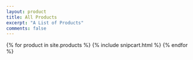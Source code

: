 ```yaml
---
layout: product
title: All Products
excerpt: "A List of Products"
comments: false
---
```

{% for product in site.products %}
  {% include snipcart.html %}
{% endfor %}
